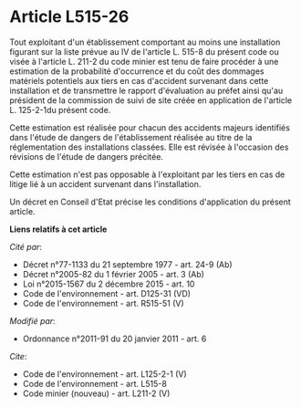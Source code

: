 # Article L515-26

Tout exploitant d'un établissement comportant au moins une installation figurant sur la liste prévue au IV de l'article L.
515-8 du présent code ou visée à l'article L. 211-2 du code minier est tenu de faire procéder à une estimation de la
probabilité d'occurrence et du coût des dommages matériels potentiels aux tiers en cas d'accident survenant dans cette
installation et de transmettre le rapport d'évaluation au préfet ainsi qu'au président de la commission de suivi de site
créée en application de l'article L. 125-2-1du présent code. 

Cette estimation est réalisée pour chacun des accidents majeurs identifiés dans l'étude de dangers de l'établissement
réalisée au titre de la réglementation des installations classées. Elle est révisée à l'occasion des révisions de l'étude de
dangers précitée. 

Cette estimation n'est pas opposable à l'exploitant par les tiers en cas de litige lié à un accident survenant dans
l'installation. 

Un décret en Conseil d'Etat précise les conditions d'application du présent article.

**Liens relatifs à cet article**

_Cité par_:

  - Décret n°77-1133 du 21 septembre 1977 - art. 24-9 (Ab)
  - Décret n°2005-82 du 1 février 2005 - art. 3 (Ab)
  - Loi n°2015-1567 du 2 décembre 2015 - art. 10
  - Code de l'environnement - art. D125-31 (VD)
  - Code de l'environnement - art. R515-51 (V)

_Modifié par_:

  - Ordonnance n°2011-91 du 20 janvier 2011 - art. 6

_Cite_:

  - Code de l'environnement - art. L125-2-1 (V)
  - Code de l'environnement - art. L515-8
  - Code minier (nouveau) - art. L211-2 (V)

